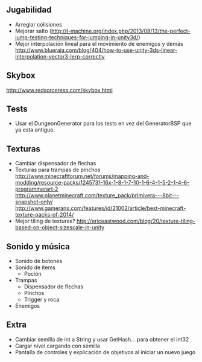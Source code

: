 ## Jugabilidad
+ Arreglar colisiones
+ Mejorar salto (http://t-machine.org/index.php/2013/08/13/the-perfect-jump-testing-techniques-for-jumping-in-unity3d/)
+ Mejor interpolación lineal para el movimiento de enemigos y demás
http://www.blueraja.com/blog/404/how-to-use-unity-3ds-linear-interpolation-vector3-lerp-correctly

##  Skybox
http://www.redsorceress.com/skybox.html

## Tests
+ Usar el DungeonGenerator para los tests en vez del GeneratorBSP que ya esta antiguo.

## Texturas
+ Cambiar dispensador de flechas
+ Texturas para trampas de pinchos
http://www.minecraftforum.net/forums/mapping-and-modding/resource-packs/1245731-16x-1-8-1-7-10-1-6-4-1-5-2-1-4-6-programmerart-2
http://www.planetminecraft.com/texture_pack/primivera---8bit---snapshot-only/
http://www.gameranx.com/features/id/21002/article/best-minecraft-texture-packs-of-2014/
+ Mejor tiling de texturas?
http://ericeastwood.com/blog/20/texture-tiling-based-on-object-sizescale-in-unity

## Sonido y música
+ Sonido de botones
+ Sonido de items
  * Poción
+ Trampas
  * Dispensador de flechas
  * Pinchos
  * Trigger y roca
+ Enemigos

## Extra
+ Cambiar semilla de int a String y usar GetHash... para obtener el int32
+ Cargar nivel cargando con semilla
+ Pantalla de controles y explicación de objetivos al iniciar un nuevo juego
